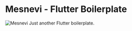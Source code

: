 # Mesnevi - Flutter Boilerplate
![Mesnevi](https://upload.wikimedia.org/wikipedia/commons/f/f2/Mewlana_Rumi%27s_cropped.png)
Just another Flutter boilerplate.